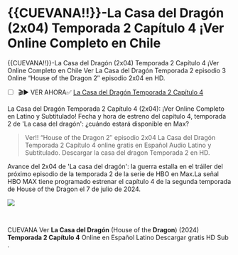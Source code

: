 # {{CUEVANA!!}}-La Casa del Dragón (2x04) Temporada 2 Capítulo 4 ¡Ver Online Completo en Chile
{{CUEVANA!!}}-La Casa del Dragón (2x04) Temporada 2 Capítulo 4 ¡Ver Online Completo en Chile Ver La Casa del Dragón Temporada 2 episodio 3 Online “House of the Dragon 2″ episodio 2x04 en HD.

*   [ ] 🎬▶ VER AHORA✅ [La Casa del Dragón Temporada 2 Capítulo 4](https://plisplus1.github.io/Lacsadldrgon2x04/) 

La Casa del Dragón Temporada 2 Capítulo 4 (2x04): ¡Ver Online Completo en Latino y Subtitulado! Fecha y hora de estreno del capítulo 4, temporada 2 de 'La casa del dragón': ¿cuándo estará disponible en Max?

> Ver!! “House of the Dragon 2″ episodio 2x04 La Casa del Dragón Temporada 2 Capítulo 4 online gratis en Español Audio Latino y Subtitulado. Descargar la casa del dragon Temporada 2 en HD.

Avance del 2x04 de 'La casa del dragón': la guerra estalla en el tráiler del próximo episodio de la temporada 2 de la serie de HBO en Max.La señal HBO MAX tiene programado estrenar el capítulo 4 de la segunda temporada de House of the Dragon el 7 de julio de 2024.

![](https://33333.cdn.cke-cs.com/kSW7V9NHUXugvhoQeFaf/images/3909db49221b7683039349f0fe740831d8bcd6b042b239b6.jpg)

  
 

CUEVANA Ver **La Casa del Dragón** (House of the **Dragon**) (2024) **Temporada 2 Capítulo 4** Online en Español Latino Descargar gratis HD Sub .
